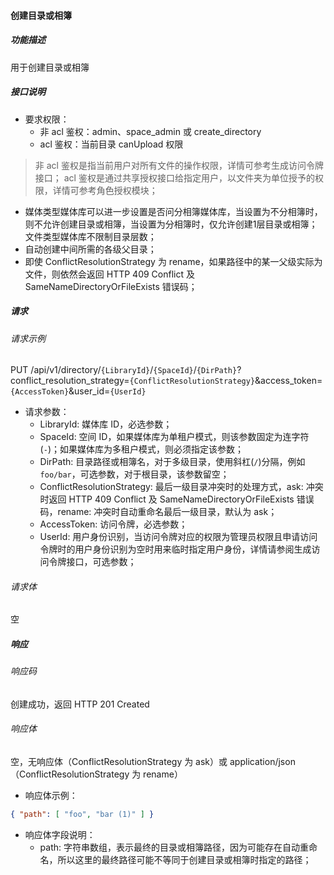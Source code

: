 #### 创建目录或相簿

##### 功能描述

用于创建目录或相簿

##### 接口说明

- 要求权限：
    - 非 acl 鉴权：admin、space_admin 或 create_directory
    - acl 鉴权：当前目录 canUpload 权限

> 非 acl 鉴权是指当前用户对所有文件的操作权限，详情可参考生成访问令牌接口；
> acl 鉴权是通过共享授权接口给指定用户，以文件夹为单位授予的权限，详情可参考角色授权模块；

- 媒体类型媒体库可以进一步设置是否问分相簿媒体库，当设置为不分相簿时，则不允许创建目录或相簿，当设置为分相簿时，仅允许创建1层目录或相簿；文件类型媒体库不限制目录层数；
- 自动创建中间所需的各级父目录；
- 即使 ConflictResolutionStrategy 为 rename，如果路径中的某一父级实际为文件，则依然会返回 HTTP 409 Conflict 及 SameNameDirectoryOrFileExists 错误码；

##### 请求

###### 请求示例  


PUT /api/v1/directory/`{LibraryId}`/`{SpaceId}`/`{DirPath}`?conflict_resolution_strategy=`{ConflictResolutionStrategy}`&access_token=`{AccessToken}`&user_id=`{UserId}`

- 请求参数：
    - LibraryId: 媒体库 ID，必选参数；
    - SpaceId: 空间 ID，如果媒体库为单租户模式，则该参数固定为连字符(`-`)；如果媒体库为多租户模式，则必须指定该参数；
    - DirPath: 目录路径或相簿名，对于多级目录，使用斜杠(`/`)分隔，例如 `foo/bar`，可选参数，对于根目录，该参数留空；
    - ConflictResolutionStrategy: 最后一级目录冲突时的处理方式，ask: 冲突时返回 HTTP 409 Conflict 及 SameNameDirectoryOrFileExists 错误码，rename: 冲突时自动重命名最后一级目录，默认为 ask；
    - AccessToken: 访问令牌，必选参数；
    - UserId: 用户身份识别，当访问令牌对应的权限为管理员权限且申请访问令牌时的用户身份识别为空时用来临时指定用户身份，详情请参阅生成访问令牌接口，可选参数；

###### 请求体

空

##### 响应

###### 响应码

创建成功，返回 HTTP 201 Created

###### 响应体

空，无响应体（ConflictResolutionStrategy 为 ask）或 application/json（ConflictResolutionStrategy 为 rename）

- 响应体示例：

```json
{ "path": [ "foo", "bar (1)" ] }
```

- 响应体字段说明：
    - path: 字符串数组，表示最终的目录或相簿路径，因为可能存在自动重命名，所以这里的最终路径可能不等同于创建目录或相簿时指定的路径；
